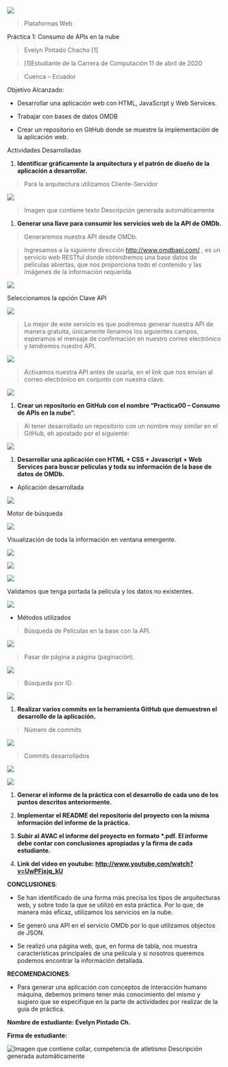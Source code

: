 ![](media/e04fb5981859e97ce8945a22145034e2.png)

>   Plataformas Web

Práctica 1: Consumo de APIs en la nube

>   Evelyn Pintado Chacho [1]

>   [1]Estudiante de la Carrera de Computación 11 de abril de 2020

>   Cuenca – Ecuador

Objetivo Alcanzado:

-   Desarrollar una aplicación web con HTML, JavaScript y Web Services.

-   Trabajar con bases de datos OMDB

-   Crear un repositorio en GitHub donde se muestre la implementación de la
    aplicación web.

Actividades Desarrolladas

1.  **Identificar gráficamente la arquitectura y el patrón de diseño de la
    aplicación a desarrollar.**

>   Para la arquitectura utilizamos Cliente-Servidor

![](media/49b74f1a96661a95c30c97e8c84da14a.jpg)

>   Imagen que contiene texto Descripción generada automáticamente

1.  **Generar una llave para consumir los servicios web de la API de OMDb.**

>   Generaremos nuestra API desde OMDb.

>   Ingresamos a la siguiente dirección <http://www.omdbapi.com/> , es un
>   servicio web RESTful donde obtendremos una base datos de películas abiertas,
>   que nos proporciona todo el contenido y las imágenes de la información
>   requerida.

![](media/ccb7b46038e338a54e4d5b08f525bd4e.png)

Seleccionamos la opción Clave API

![](media/11ecb679228d4722ef3669e35a55bf07.png)

>   Lo mejor de este servicio es que podremos generar nuestra API de manera
>   gratuita, únicamente llenamos los siguientes campos, esperamos el mensaje de
>   confirmación en nuestro correo electrónico y tendremos nuestro API.

![](media/f1e9729f90948f7d6f2d0d61487837d2.png)

>   Activamos nuestra API antes de usarla, en el link que nos envían al correo
>   electrónico en conjunto con nuestra clave.

![](media/c0210c7784a1fc0268817d648fec32f6.png)

1.  **Crear un repositorio en GitHub con el nombre “Practica00 – Consumo de APIs
    en la nube”.**

>   Al tener desarrollado un repositorio con un nombre muy similar en el GitHub,
>   eh apostado por el siguiente:

![](media/a9a4cdae673c0c64be91c86488b79e5b.png)

1.  **Desarrollar una aplicación con HTML + CSS + Javascript + Web Services para
    buscar películas y toda su información de la base de datos de OMDb.**

-   Aplicación desarrollada

![](media/e1811356204adc4c251dc4d71bd8cd82.png)

Motor de búsqueda

![](media/da9fbbf79837a1c01e3d29dcb6209d4f.png)

Visualización de toda la información en ventana emergente.

![](media/67f5758ac693238004a457d363e2c6cd.png)

![](media/f7c512ca225fb1b0c2aa3414e49ae068.png)

![](media/4fec1947043743baa9d7d00adaad32f9.png)

Validamos que tenga portada la película y los datos no existentes.

![](media/22dac33da2935f5d57a7db2dd996605b.png)

-   Métodos utilizados

>   Búsqueda de Películas en la base con la API.

![](media/3a6983a594581af4de30a50b43fef5e9.png)

>   Pasar de página a página (paginación).

![](media/942415e9307a413c6e6bd2b7fbbdd5cf.png)

>   Búsqueda por ID.

![](media/82d638b458175c7edbf94aa00b9b64f9.png)

1.  **Realizar varios commits en la herramienta GitHub que demuestren el
    desarrollo de la aplicación.**

>   Número de commits

![](media/038f54cf90c47dc267ec4697c8a9a8c6.png)

>   Commits desarrollados

![](media/22dee9935ef1a89597385eb32ef289d4.png)

![](media/b0181ada7a382142327bbb9e89a052de.png)

1.  **Generar el informe de la práctica con el desarrollo de cada uno de los
    puntos descritos anteriormente.**

2.  **Implementar el README del repositorio del proyecto con la misma
    información del informe de la práctica.**

3.  **Subir al AVAC el informe del proyecto en formato \*.pdf. El informe debe
    contar con conclusiones apropiadas y la firma de cada estudiante.**

4.  **Link del video en youtube: http://www.youtube.com/watch?v=UwPFjxjq_kU**

**CONCLUSIONES**:

-   Se han identificado de una forma más precisa los tipos de arquitecturas web,
    y sobre todo la que se utilizó en esta práctica. Por lo que, de manera más
    eficaz, utilizamos los servicios en la nube.

-   Se generó una API en el servicio OMDb por lo que utilizamos objectos de
    JSON.

-   Se realizó una página web, que, en forma de tabla, nos muestra
    características principales de una película y si nosotros queremos podemos
    encontrar la información detallada.

**RECOMENDACIONES**:

-   Para generar una aplicación con conceptos de interacción humano máquina,
    debemos primero tener más conocimiento del mismo y sugiero que se
    especifique en la parte de actividades por realizar de la guía de práctica.

**Nombre de estudiante: Evelyn Pintado Ch.**

**Firma de estudiante:**

![Imagen que contiene collar, competencia de atletismo Descripción generada automáticamente](media/586d5a5ab477a60c144797560a312c3c.png)
